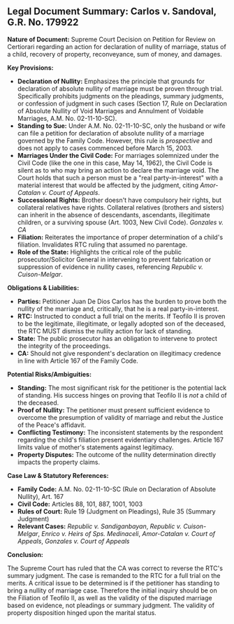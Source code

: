 ## Legal Document Summary: Carlos v. Sandoval, G.R. No. 179922

**Nature of Document:** Supreme Court Decision on Petition for Review on Certiorari regarding an action for declaration of nullity of marriage, status of a child, recovery of property, reconveyance, sum of money, and damages.

**Key Provisions:**

*   **Declaration of Nullity:** Emphasizes the principle that grounds for declaration of absolute nullity of marriage must be proven through trial. Specifically prohibits judgments on the pleadings, summary judgments, or confession of judgment in such cases (Section 17, Rule on Declaration of Absolute Nullity of Void Marriages and Annulment of Voidable Marriages, A.M. No. 02-11-10-SC).
*   **Standing to Sue:**  Under A.M. No. 02-11-10-SC, only the husband or wife can file a petition for declaration of absolute nullity of a marriage governed by the Family Code.  However, this rule is *prospective* and does not apply to cases commenced before March 15, 2003.
*   **Marriages Under the Civil Code:** For marriages solemnized under the Civil Code (like the one in this case, May 14, 1962), the Civil Code is silent as to who may bring an action to declare the marriage void. The Court holds that such a person must be a "real party-in-interest" with a material interest that would be affected by the judgment, citing *Amor-Catalan v. Court of Appeals*.
*   **Successional Rights:** Brother doesn't have compulsory heir rights, but collateral relatives have rights. Collateral relatives (brothers and sisters) can inherit in the absence of descendants, ascendants, illegitimate children, or a surviving spouse (Art. 1003, New Civil Code). *Gonzales v. CA*
*   **Filiation:**  Reiterates the importance of proper determination of a child's filiation. Invalidates RTC ruling that assumed no parentage.
*   **Role of the State:** Highlights the critical role of the public prosecutor/Solicitor General in intervening to prevent fabrication or suppression of evidence in nullity cases, referencing *Republic v. Cuison-Melgar*.

**Obligations & Liabilities:**

*   **Parties:** Petitioner Juan De Dios Carlos has the burden to prove both the nullity of the marriage and, critically, that he is a real party-in-interest.
*   **RTC:** Instructed to conduct a full trial on the merits. If Teofilo II is proven to be the legitimate, illegitimate, or legally adopted son of the deceased, the RTC MUST dismiss the nullity action for lack of standing.
*   **State:** The public prosecutor has an obligation to intervene to protect the integrity of the proceedings.
* **CA:** Should not give respondent's declaration on illegitimacy credence in line with Article 167 of the Family Code.

**Potential Risks/Ambiguities:**

*   **Standing:**  The most significant risk for the petitioner is the potential lack of standing. His success hinges on proving that Teofilo II is *not* a child of the deceased.
*   **Proof of Nullity:**  The petitioner must present sufficient evidence to overcome the presumption of validity of marriage and rebut the Justice of the Peace's affidavit.
*   **Conflicting Testimony:** The inconsistent statements by the respondent regarding the child's filiation present evidentiary challenges.  Article 167 limits value of mother's statements against legitimacy.
*   **Property Disputes:**  The outcome of the nullity determination directly impacts the property claims.

**Case Law & Statutory References:**

*   **Family Code:** A.M. No. 02-11-10-SC (Rule on Declaration of Absolute Nullity), Art. 167
*   **Civil Code:**  Articles 88, 101, 887, 1001, 1003
*   **Rules of Court:** Rule 19 (Judgment on Pleadings), Rule 35 (Summary Judgment)
*   **Relevant Cases:** *Republic v. Sandiganbayan*, *Republic v. Cuison-Melgar*, *Enrico v. Heirs of Sps. Medinaceli*, *Amor-Catalan v. Court of Appeals*, *Gonzales v. Court of Appeals*

**Conclusion:**

The Supreme Court has ruled that the CA was correct to reverse the RTC's summary judgment. The case is remanded to the RTC for a full trial on the merits. A critical issue to be determined is if the petitioner has standing to bring a nullity of marriage case. Therefore the initial inquiry should be on the Filiation of Teofilo II, as well as the validity of the disputed marriage based on evidence, not pleadings or summary judgment. The validity of property disposition hinged upon the marital status.
